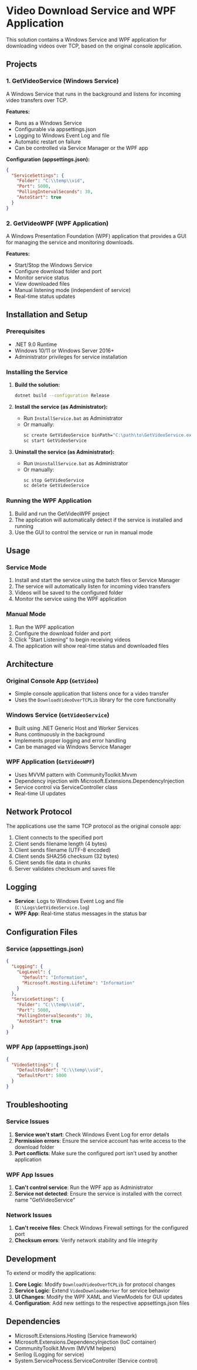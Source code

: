 # Video Download Service and WPF Application

This solution contains a Windows Service and WPF application for downloading videos over TCP, based on the original console application.

## Projects

### 1. GetVideoService (Windows Service)
A Windows Service that runs in the background and listens for incoming video transfers over TCP.

**Features:**
- Runs as a Windows Service
- Configurable via appsettings.json
- Logging to Windows Event Log and file
- Automatic restart on failure
- Can be controlled via Service Manager or the WPF app

**Configuration (appsettings.json):**
```json
{
  "ServiceSettings": {
    "Folder": "C:\\temp\\vid",
    "Port": 5000,
    "PollingIntervalSeconds": 30,
    "AutoStart": true
  }
}
```

### 2. GetVideoWPF (WPF Application)
A Windows Presentation Foundation (WPF) application that provides a GUI for managing the service and monitoring downloads.

**Features:**
- Start/Stop the Windows Service
- Configure download folder and port
- Monitor service status
- View downloaded files
- Manual listening mode (independent of service)
- Real-time status updates

## Installation and Setup

### Prerequisites
- .NET 9.0 Runtime
- Windows 10/11 or Windows Server 2016+
- Administrator privileges for service installation

### Installing the Service

1. **Build the solution:**
   ```bash
   dotnet build --configuration Release
   ```

2. **Install the service (as Administrator):**
   - Run `InstallService.bat` as Administrator
   - Or manually:
     ```cmd
     sc create GetVideoService binPath="C:\path\to\GetVideoService.exe" start=auto DisplayName="Get Video Service"
     sc start GetVideoService
     ```

3. **Uninstall the service (as Administrator):**
   - Run `UninstallService.bat` as Administrator
   - Or manually:
     ```cmd
     sc stop GetVideoService
     sc delete GetVideoService
     ```

### Running the WPF Application

1. Build and run the GetVideoWPF project
2. The application will automatically detect if the service is installed and running
3. Use the GUI to control the service or run in manual mode

## Usage

### Service Mode
1. Install and start the service using the batch files or Service Manager
2. The service will automatically listen for incoming video transfers
3. Videos will be saved to the configured folder
4. Monitor the service using the WPF application

### Manual Mode
1. Run the WPF application
2. Configure the download folder and port
3. Click "Start Listening" to begin receiving videos
4. The application will show real-time status and downloaded files

## Architecture

### Original Console App (`GetVideo`)
- Simple console application that listens once for a video transfer
- Uses the `DownloadVideoOverTCPLib` library for the core functionality

### Windows Service (`GetVideoService`)
- Built using .NET Generic Host and Worker Services
- Runs continuously in the background
- Implements proper logging and error handling
- Can be managed via Windows Service Manager

### WPF Application (`GetVideoWPF`)
- Uses MVVM pattern with CommunityToolkit.Mvvm
- Dependency injection with Microsoft.Extensions.DependencyInjection
- Service control via ServiceController class
- Real-time UI updates

## Network Protocol
The applications use the same TCP protocol as the original console app:
1. Client connects to the specified port
2. Client sends filename length (4 bytes)
3. Client sends filename (UTF-8 encoded)
4. Client sends SHA256 checksum (32 bytes)
5. Client sends file data in chunks
6. Server validates checksum and saves file

## Logging
- **Service**: Logs to Windows Event Log and file (`C:\Logs\GetVideoService.log`)
- **WPF App**: Real-time status messages in the status bar

## Configuration Files

### Service (appsettings.json)
```json
{
  "Logging": {
    "LogLevel": {
      "Default": "Information",
      "Microsoft.Hosting.Lifetime": "Information"
    }
  },
  "ServiceSettings": {
    "Folder": "C:\\temp\\vid",
    "Port": 5000,
    "PollingIntervalSeconds": 30,
    "AutoStart": true
  }
}
```

### WPF App (appsettings.json)
```json
{
  "VideoSettings": {
    "DefaultFolder": "C:\\temp\\vid",
    "DefaultPort": 5000
  }
}
```

## Troubleshooting

### Service Issues
1. **Service won't start**: Check Windows Event Log for error details
2. **Permission errors**: Ensure the service account has write access to the download folder
3. **Port conflicts**: Make sure the configured port isn't used by another application

### WPF App Issues
1. **Can't control service**: Run the WPF app as Administrator
2. **Service not detected**: Ensure the service is installed with the correct name "GetVideoService"

### Network Issues
1. **Can't receive files**: Check Windows Firewall settings for the configured port
2. **Checksum errors**: Verify network stability and file integrity

## Development

To extend or modify the applications:

1. **Core Logic**: Modify `DownloadVideoOverTCPLib` for protocol changes
2. **Service Logic**: Extend `VideoDownloadWorker` for service behavior
3. **UI Changes**: Modify the WPF XAML and ViewModels for GUI updates
4. **Configuration**: Add new settings to the respective appsettings.json files

## Dependencies

- Microsoft.Extensions.Hosting (Service framework)
- Microsoft.Extensions.DependencyInjection (IoC container)
- CommunityToolkit.Mvvm (MVVM helpers)
- Serilog (Logging for service)
- System.ServiceProcess.ServiceController (Service control)
